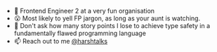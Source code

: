- 👋 Frontend Engineer 2 at a very fun organisation
- 😮 Most likely to yell FP jargon, as long as your aunt is watching.
- 🦺 Don't ask how many story points I lose to achieve type safety in a fundamentally flawed programming language
- 📫 Reach out to me [@harshtalks](https://instagram.com/harshtalks)

<!---
harshtalks/harshtalks is a ✨ special ✨ repository because its `README.md` (this file) appears on your GiCancel changestHub profile.
You can click the Preview link to take a look at your changes.
--->
